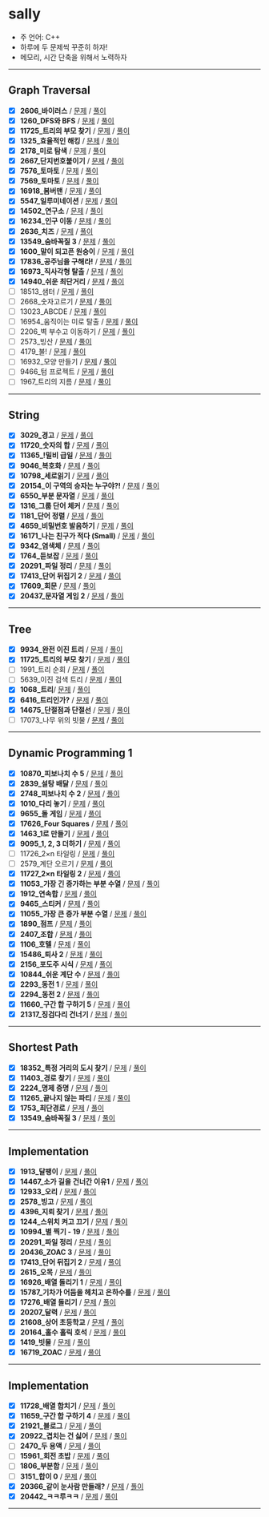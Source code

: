 # sally

- 주 언어: C++
- 하루에 두 문제씩 꾸준히 하자!
- 메모리, 시간 단축을 위해서 노력하자

---

## Graph Traversal

- [X] **2606_바이러스** / [문제](https://www.acmicpc.net/problem/2606) / [풀이]()
- [X] **1260_DFS와 BFS**  / [문제](https://www.acmicpc.net/problem/1260) / [풀이]()
- [X] **11725_트리의 부모 찾기** / [문제](https://www.acmicpc.net/problem/11725) / [풀이]()
- [X] **1325_효율적인 해킹** / [문제](https://www.acmicpc.net/problem/1325) / [풀이]()
- [X] **2178_미로 탐색** / [문제](https://www.acmicpc.net/problem/2178) / [풀이]()
- [X] **2667_단지번호붙이기** / [문제](https://www.acmicpc.net/problem/2667) / [풀이]()
- [X] **7576_토마토** / [문제](https://www.acmicpc.net/problem/7576) / [풀이]()
- [X] **7569_토마토** / [문제](https://www.acmicpc.net/problem/7569) / [풀이]()
- [X] **16918_봄버맨** / [문제](https://www.acmicpc.net/problem/16918) / [풀이]()
- [X] **5547_일루미네이션** / [문제](https://www.acmicpc.net/problem/5547) / [풀이]()
- [X] **14502_연구소** / [문제](https://www.acmicpc.net/problem/14502) / [풀이]()
- [X] **16234_인구 이동** / [문제](https://www.acmicpc.net/problem/16234) / [풀이]()
- [X] **2636_치즈** / [문제](https://www.acmicpc.net/problem/2636) / [풀이]()
- [X] **13549_숨바꼭질 3** / [문제](https://www.acmicpc.net/problem/13549) / [풀이]()
- [X] **1600_말이 되고픈 원숭이** / [문제](https://www.acmicpc.net/problem/1600) / [풀이]()
- [X] **17836_공주님을 구해라!** / [문제](https://www.acmicpc.net/problem/17836) / [풀이]()
- [X] **16973_직사각형 탈출** / [문제](https://www.acmicpc.net/problem/16973) / [풀이]()
- [X] **14940_쉬운 최단거리** / [문제](https://www.acmicpc.net/problem/14940) / [풀이]()
- [ ] 18513_샘터 / [문제](https://www.acmicpc.net/problem/18513) / [풀이]()
- [ ] 2668_숫자고르기 / [문제](https://www.acmicpc.net/problem/2668) / [풀이]()
- [ ] 13023_ABCDE / [문제](https://www.acmicpc.net/problem/13023) / [풀이]()
- [ ] 16954_움직이는 미로 탈출 / [문제](https://www.acmicpc.net/problem/16954) / [풀이]()
- [ ] 2206_벽 부수고 이동하기 / [문제](https://www.acmicpc.net/problem/2206) / [풀이]()
- [ ] 2573_빙산 / [문제](https://www.acmicpc.net/problem/2573) / [풀이]()
- [ ] 4179_불! / [문제](https://www.acmicpc.net/problem/4179) / [풀이]()
- [ ] 16932_모양 만들기 / [문제](https://www.acmicpc.net/problem/16932) / [풀이]()
- [ ] 9466_텀 프로젝트 / [문제](https://www.acmicpc.net/problem/9466) / [풀이]()
- [ ] 1967_트리의 지름 / [문제](https://www.acmicpc.net/problem/1967) / [풀이]()

---

## String

- [X] **3029_경고** / [문제](https://www.acmicpc.net/problem/3029) / [풀이]()
- [X] **11720_숫자의 합** / [문제](https://www.acmicpc.net/problem/11720) / [풀이]()
- [X] **11365_!밀비 급일** / [문제](https://www.acmicpc.net/problem/11365) / [풀이]()
- [X] **9046_복호화** / [문제](https://www.acmicpc.net/problem/9046) / [풀이]()
- [X] **10798_세로읽기** / [문제](https://www.acmicpc.net/problem/10798) / [풀이]()
- [X] **20154_이 구역의 승자는 누구야?!** / [문제](https://www.acmicpc.net/problem/20154) / [풀이]()
- [X] **6550_부분 문자열** / [문제](https://www.acmicpc.net/problem/6550) / [풀이]()
- [X] **1316_그룹 단어 체커** / [문제](https://www.acmicpc.net/problem/1316) / [풀이]()
- [X] **1181_단어 정렬** / [문제](https://www.acmicpc.net/problem/1181) / [풀이]()
- [X] **4659_비밀번호 발음하기** / [문제](https://www.acmicpc.net/problem/4659) / [풀이]()
- [X] **16171_나는 친구가 적다 (Small)** / [문제](https://www.acmicpc.net/problem/16171) / [풀이]()
- [X] **9342_염색체** / [문제](https://www.acmicpc.net/problem/9342) / [풀이]()
- [X] **1764_듣보잡** / [문제](https://www.acmicpc.net/problem/1764) / [풀이]()
- [X] **20291_파일 정리** / [문제](https://www.acmicpc.net/problem/20291) / [풀이]()
- [X] **17413_단어 뒤집기 2** / [문제](https://www.acmicpc.net/problem/17413) / [풀이]()
- [X] **17609_회문** / [문제](https://www.acmicpc.net/problem/17609) / [풀이]()
- [X] **20437_문자열 게임 2** / [문제](https://www.acmicpc.net/problem/20437) / [풀이]()

---

## Tree

- [X] **9934_완전 이진 트리** / [문제](https://www.acmicpc.net/problem/9934) / [풀이]()
- [X] **11725_트리의 부모 찾기** / [문제](https://www.acmicpc.net/problem/11725) / [풀이]()
- [ ] 1991_트리 순회 / [문제](https://www.acmicpc.net/problem/1991) / [풀이]()
- [ ] 5639_이진 검색 트리	 / [문제](https://www.acmicpc.net/problem/5639) / [풀이]()
- [X] **1068_트리**/ [문제](https://www.acmicpc.net/problem/1068) / [풀이]()
- [X] **6416_트리인가?** / [문제](https://www.acmicpc.net/problem/6416) / [풀이]()
- [X] **14675_단절점과 단절선** / [문제](https://www.acmicpc.net/problem/14675) / [풀이]()
- [ ] 17073_나무 위의 빗물 / [문제](https://www.acmicpc.net/problem/17073) / [풀이]()

---

## Dynamic Programming 1

- [X] **10870_피보나치 수 5** / [문제](https://www.acmicpc.net/problem/10870) / [풀이]()
- [X] **2839_설탕 배달** / [문제](https://www.acmicpc.net/problem/2839) / [풀이]()
- [x] **2748_피보나치 수 2** / [문제](https://www.acmicpc.net/problem/2748) / [풀이]()
- [x] **1010_다리 놓기** / [문제](https://www.acmicpc.net/problem/1010) / [풀이]()
- [X] **9655_돌 게임** / [문제](https://www.acmicpc.net/problem/9655) / [풀이]()
- [X] **17626_Four Squares** / [문제](https://www.acmicpc.net/problem/17626) / [풀이]()
- [X] **1463_1로 만들기** / [문제](https://www.acmicpc.net/problem/1463) / [풀이]()
- [X] **9095_1, 2, 3 더하기** / [문제](https://www.acmicpc.net/problem/9095) / [풀이]()
- [ ] 11726_2×n 타일링 / [문제](https://www.acmicpc.net/problem/11726) / [풀이]()
- [ ] 2579_계단 오르기 / [문제](https://www.acmicpc.net/problem/2579) / [풀이]()
- [X] **11727_2×n 타일링 2** / [문제](https://www.acmicpc.net/problem/11727) / [풀이]()
- [X] **11053_가장 긴 증가하는 부분 수열** / [문제](https://www.acmicpc.net/problem/11053) / [풀이]()
- [X] **1912_연속합** / [문제](https://www.acmicpc.net/problem/1912) / [풀이]()
- [X] **9465_스티커** / [문제](https://www.acmicpc.net/problem/9465) / [풀이]()
- [X] **11055_가장 큰 증가 부분 수열** / [문제](https://www.acmicpc.net/problem/11055) / [풀이]()
- [X] **1890_점프** / [문제](https://www.acmicpc.net/problem/1890) / [풀이]()
- [X] **2407_조합** / [문제](https://www.acmicpc.net/problem/2407) / [풀이]()
- [X] **1106_호텔** / [문제](https://www.acmicpc.net/problem/1106) / [풀이]()
- [X] **15486_퇴사 2** / [문제](https://www.acmicpc.net/problem/15486) / [풀이]()
- [X] **2156_포도주 시식** / [문제](https://www.acmicpc.net/problem/2156) / [풀이]()
- [X] **10844_쉬운 계단 수** / [문제](https://www.acmicpc.net/problem/10844) / [풀이]()
- [X] **2293_동전 1** / [문제](https://www.acmicpc.net/problem/2293) / [풀이]()
- [X] **2294_동전 2** / [문제](https://www.acmicpc.net/problem/2294) / [풀이]()
- [X] **11660_구간 합 구하기 5** / [문제](https://www.acmicpc.net/problem/11660) / [풀이]()
- [X] **21317_징검다리 건너기** / [문제](https://www.acmicpc.net/problem/21317) / [풀이]()

---

## Shortest Path

- [X] **18352_특정 거리의 도시 찾기** / [문제](https://www.acmicpc.net/problem/18352) / [풀이]()
- [X] **11403_경로 찾기** / [문제](https://www.acmicpc.net/problem/11403) / [풀이]()
- [X] **2224_명제 증명** / [문제](https://www.acmicpc.net/problem/2224) / [풀이]()
- [X] **11265_끝나지 않는 파티** / [문제](https://www.acmicpc.net/problem/11265) / [풀이]()
- [X] **1753_최단경로** / [문제](https://www.acmicpc.net/problem/1753) / [풀이]()
- [X] **13549_숨바꼭질 3** / [문제](https://www.acmicpc.net/problem/13549) / [풀이]()

---

## Implementation

- [X] **1913_달팽이** / [문제](https://www.acmicpc.net/problem/1913) / [풀이]()
- [X] **14467_소가 길을 건너간 이유1** / [문제](https://www.acmicpc.net/problem/14467) / [풀이]()
- [X] **12933_오리** / [문제](https://www.acmicpc.net/problem/12933) / [풀이]()
- [X] **2578_빙고** / [문제](https://www.acmicpc.net/problem/2578) / [풀이]()
- [X] **4396_지뢰 찾기** / [문제](https://www.acmicpc.net/problem/4396) / [풀이]()
- [X] **1244_스위치 켜고 끄기** / [문제](https://www.acmicpc.net/problem/1244) / [풀이]()
- [X] **10994_별 찍기 - 19** / [문제](https://www.acmicpc.net/problem/10994) / [풀이]()
- [X] **20291_파일 정리** / [문제](https://www.acmicpc.net/problem/20291) / [풀이]()
- [X] **20436_ZOAC 3** / [문제](https://www.acmicpc.net/problem/20436) / [풀이]()
- [X] **17413_단어 뒤집기 2** / [문제](https://www.acmicpc.net/problem/17413) / [풀이]()
- [X] **2615_오목** / [문제](https://www.acmicpc.net/problem/2615) / [풀이]()
- [X] **16926_배열 돌리기 1** / [문제](https://www.acmicpc.net/problem/16926) / [풀이]()
- [X] **15787_기차가 어둠을 헤치고 은하수를** / [문제](https://www.acmicpc.net/problem/15787) / [풀이]()
- [X] **17276_배열 돌리기** / [문제](https://www.acmicpc.net/problem/17276) / [풀이]()
- [X] **20207_달력** / [문제](https://www.acmicpc.net/problem/20207) / [풀이]()
- [X] **21608_상어 초등학교** / [문제](https://www.acmicpc.net/problem/21608) / [풀이]()
- [X] **20164_홀수 홀릭 호석** / [문제](https://www.acmicpc.net/problem/20164) / [풀이]()
- [X] **1419_빗물** / [문제](https://www.acmicpc.net/problem/14719) / [풀이]()
- [X] **16719_ZOAC** / [문제](https://www.acmicpc.net/problem/16719) / [풀이]()

---

## Implementation

- [X] **11728_배열 합치기** / [문제](https://www.acmicpc.net/problem/11728) / [풀이]()
- [X] **11659_구간 합 구하기 4** / [문제](https://www.acmicpc.net/problem/11659) / [풀이]()
- [X] **21921_블로그** / [문제](https://www.acmicpc.net/problem/21921) / [풀이]()
- [X] **20922_겹치는 건 싫어** / [문제](https://www.acmicpc.net/problem/20922) / [풀이]()
- [ ] **2470_두 용액** / [문제](https://www.acmicpc.net/problem/2470) / [풀이]()
- [ ] **15961_회전 초밥** / [문제](https://www.acmicpc.net/problem/15961) / [풀이]()
- [ ] **1806_부분합** / [문제](https://www.acmicpc.net/problem/1806) / [풀이]()
- [ ] **3151_합이 0** / [문제](https://www.acmicpc.net/problem/3151) / [풀이]()
- [X] **20366_같이 눈사람 만들래?** / [문제](https://www.acmicpc.net/problem/20366) / [풀이]()
- [X] **20442_ㅋㅋ루ㅋㅋ** / [문제](https://www.acmicpc.net/problem/20442) / [풀이]()

---
